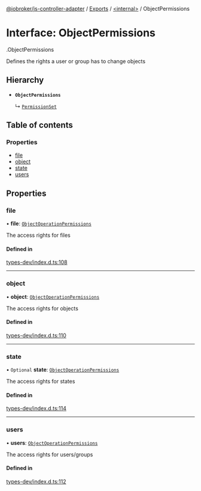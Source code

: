 [@iobroker/js-controller-adapter](../README.md) / [Exports](../modules.md) / [<internal\>](../modules/internal_.md) / ObjectPermissions

# Interface: ObjectPermissions

[<internal>](../modules/internal_.md).ObjectPermissions

Defines the rights a user or group has to change objects

## Hierarchy

- **`ObjectPermissions`**

  ↳ [`PermissionSet`](internal_.PermissionSet.md)

## Table of contents

### Properties

- [file](internal_.ObjectPermissions.md#file)
- [object](internal_.ObjectPermissions.md#object)
- [state](internal_.ObjectPermissions.md#state)
- [users](internal_.ObjectPermissions.md#users)

## Properties

### file

• **file**: [`ObjectOperationPermissions`](internal_.ObjectOperationPermissions.md)

The access rights for files

#### Defined in

[types-dev/index.d.ts:108](https://github.com/ioBroker/ioBroker.js-controller/blob/ce27fae4/packages/types-dev/index.d.ts#L108)

___

### object

• **object**: [`ObjectOperationPermissions`](internal_.ObjectOperationPermissions.md)

The access rights for objects

#### Defined in

[types-dev/index.d.ts:110](https://github.com/ioBroker/ioBroker.js-controller/blob/ce27fae4/packages/types-dev/index.d.ts#L110)

___

### state

• `Optional` **state**: [`ObjectOperationPermissions`](internal_.ObjectOperationPermissions.md)

The access rights for states

#### Defined in

[types-dev/index.d.ts:114](https://github.com/ioBroker/ioBroker.js-controller/blob/ce27fae4/packages/types-dev/index.d.ts#L114)

___

### users

• **users**: [`ObjectOperationPermissions`](internal_.ObjectOperationPermissions.md)

The access rights for users/groups

#### Defined in

[types-dev/index.d.ts:112](https://github.com/ioBroker/ioBroker.js-controller/blob/ce27fae4/packages/types-dev/index.d.ts#L112)
